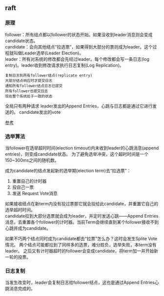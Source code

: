 ## raft

### 原理
   
follower：所有结点都以follower的状态开始。如果没收到leader消息则会变成candidate状态。  
candidate：会向其他结点“拉选票”，如果得到大部分的票则成为leader。这个过程就叫做Leader选举(Leader Election)。  
leader：所有对系统的修改都会先经过leader。每个修改都会写一条日志(log entry)。leader收到修改请求执行日志复制(Log Replication)。  

```
复制日志到所有follower结点(replicate entry)
大部分结点响应时才提交日志
通知所有follower结点日志已提交
所有follower也提交日志
现在整个系统处于一致的状态
```

全局只有两种请求
leader发出的Append Entries，心跳与日志都是通过它进行发送的。
candidate发出的vote

[参考](http://thesecretlivesofdata.com/raft/)
   
### 选举算法

当follower在选举超时时间(election timeout)内未收到leader的心跳消息(append entries)，则变成candidate状态。
为了避免选举冲突，这个超时时间是一个150~300ms之间的随机数。

成为candidate的结点发起新的选举期(election term)去“拉选票”：
1. 重置自己的计时器
2. 投自己一票
3. 发送 Request Vote消息

如果接收结点在新term内没有投过票那它就会投给此candidate，并重置它自己的选举超时时间。  
candidate拉到大部分选票就会成为leader，并定时发送心跳——Append Entries消息，去重置各个follower的计时器。当前Term会继续直到某个follower接收不到心跳并成为candidate。

如果不巧两个结点同时成为candidate都去“拉票”怎么办？这时会发生Splite Vote情况。
两个结点可能都拉到了同样多的选票，难分胜负，选举失败，本term没有leader。
之后又有计时器超时的follower会变成candidate，将term加一并开始新一轮的投票。

### 日志复制

当发生改变时，leader会复制日志给follower结点，这也是通过Append Entries心跳消息完成的。  